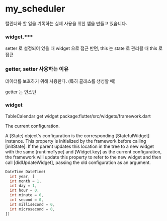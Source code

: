 # my_scheduler

캘린더와 할 일을 기록하는 실제 사용을 위한 앱을 만들고 있습니다.

### widget.\*\*\*

setter 로 설정되어 있을 때 widget 으로 접근
반면, this 는 state 로 관리될 때 this 로 접근

### getter, setter 사용하는 이유

데이터를 보호하기 위해 사용한다. (특히 클래스를 생성할 때)

getter 는 인스턴

### widget

TableCalendar<T> get widget
package:flutter/src/widgets/framework.dart

The current configuration.

A [State] object's configuration is the corresponding [StatefulWidget] instance. This property is initialized by the framework before calling [initState]. If the parent updates this location in the tree to a new widget with the same [runtimeType] and [Widget.key] as the current configuration, the framework will update this property to refer to the new widget and then call [didUpdateWidget], passing the old configuration as an argument.

```dart
DateTime DateTime(
  int year, [
  int month = 1,
  int day = 1,
  int hour = 0,
  int minute = 0,
  int second = 0,
  int millisecond = 0,
  int microsecond = 0,
])
```
